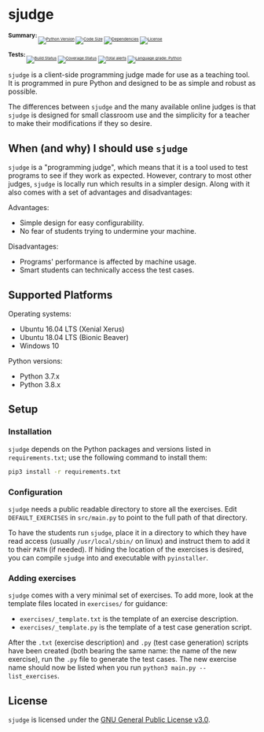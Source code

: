 sjudge
======

<sub>**Summary:**<sub><sub>
[![Python Version](https://img.shields.io/badge/python-3.7%20%7C%203.8-blue?logo=python&logoColor=yellow)](https://github.com/steven-xia/sjudge)
[![Code Size](https://img.shields.io/github/languages/code-size/steven-xia/sjudge?logo=python&logoColor=yellow)](https://github.com/steven-xia/sjudge)
[![Dependencies](https://img.shields.io/librariesio/github/steven-xia/sjudge?logo=python&logoColor=yellow)](https://github.com/steven-xia/sjudge/blob/master/requirements.txt)
[![License](https://img.shields.io/github/license/steven-xia/sjudge?logo=open-source-initiative&logoColor=white)](https://github.com/steven-xia/sjudge/blob/master/LICENSE)
</sub></sub></sub>

<sub>**Tests:**<sub><sub>
[![Build Status](https://img.shields.io/travis/com/steven-xia/sjudge/master?logo=travis)](https://travis-ci.com/steven-xia/sjudge)
[![Coverage Status](https://img.shields.io/coveralls/github/steven-xia/sjudge/master?logo=coveralls&logoColor=blue)](https://coveralls.io/github/steven-xia/sjudge?branch=master)
[![Total alerts](https://img.shields.io/lgtm/alerts/g/steven-xia/sjudge.svg?logo=lgtm&logoColor=pink)](https://lgtm.com/projects/g/steven-xia/sjudge/alerts/)
[![Language grade: Python](https://img.shields.io/lgtm/grade/python/g/steven-xia/sjudge.svg?logo=lgtm&logoColor=pink)](https://lgtm.com/projects/g/steven-xia/sjudge/context:python)
</sub></sub></sub>

`sjudge` is a client-side programming judge made for use as a teaching tool.
It is programmed in pure Python and designed to be as simple and robust as possible.

The differences between `sjudge` and the many available online judges is that `sjudge` is designed for small classroom 
use and the simplicity for a teacher to make their modifications if they so desire.

When (and why) I should use `sjudge`
------------------------------------

`sjudge` is a "programming judge", which means that it is a tool used to test programs to see if they work as expected.
However, contrary to most other judges, `sjudge` is locally run which results in a simpler design.
Along with it also comes with a set of advantages and disadvantages:

Advantages:

*   Simple design for easy configurability.
*   No fear of students trying to undermine your machine.

Disadvantages:

*   Programs' performance is affected by machine usage.
*   Smart students can technically access the test cases.

Supported Platforms
-------------------

Operating systems:

*   Ubuntu 16.04 LTS (Xenial Xerus)
*   Ubuntu 18.04 LTS (Bionic Beaver)
*   Windows 10

Python versions:

*   Python 3.7.x
*   Python 3.8.x

Setup
-----

### Installation

`sjudge` depends on the Python packages and versions listed in `requirements.txt`; use the following command to install them:

```bash
pip3 install -r requirements.txt
```

### Configuration

`sjudge` needs a public readable directory to store all the exercises. 
Edit `DEFAULT_EXERCISES` in `src/main.py` to point to the full path of that directory.

To have the students run `sjudge`, place it in a directory to which they have read access (usually `/usr/local/sbin/` on linux) and instruct them to add it to their `PATH` (if needed).
If hiding the location of the exercises is desired, you can compile `sjudge` into and executable with `pyinstaller`.

### Adding exercises

`sjudge` comes with a very minimal set of exercises.
To add more, look at the template files located in `exercises/` for guidance:

*   `exercises/_template.txt` is the template of an exercise description.
*   `exercises/_template.py` is the template of a test case generation script.

After the `.txt` (exercise description) and `.py` (test case generation) scripts have been created (both bearing the same name: the name of the new exercise), run the `.py` file to generate the test cases.
The new exercise name should now be listed when you run `python3 main.py --list_exercises`.

License
-------

`sjudge` is licensed under the [GNU General Public License v3.0](https://github.com/steven-xia/sjudge/blob/readme/LICENSE).
